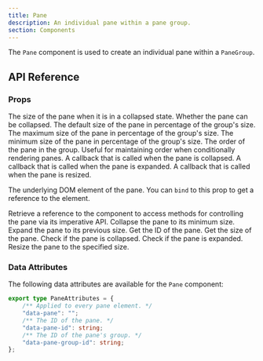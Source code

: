 ```yaml
---
title: Pane
description: An individual pane within a pane group.
section: Components
---
```


<script>
	import { PropField, Collapsible } from '@svecodocs/kit'
</script>

The `Pane` component is used to create an individual pane within a `PaneGroup`.

## API Reference

### Props

<PropField name="collapsedSize" type="number">
	The size of the pane when it is in a collapsed state.
</PropField>

<PropField name="collapsible" type="boolean" defaultValue="false">
	Whether the pane can be collapsed.
</PropField>

<PropField name="defaultSize" type="number">
	The default size of the pane in percentage of the group's size.
</PropField>

<PropField name="maxSize" type="number" defaultValue="100">
	The maximum size of the pane in percentage of the group's size.
</PropField>

<PropField name="minSize" type="number" defaultValue="0">
	The minimum size of the pane in percentage of the group's size.
</PropField>

<PropField name="order" type="number">
	The order of the pane in the group. Useful for maintaining order when conditionally rendering panes.
</PropField>

<PropField name="onCollapse" type="() => void">
	A callback that is called when the pane is collapsed.
</PropField>

<PropField name="onExpand" type="() => void">
	A callback that is called when the pane is expanded.
</PropField>

<PropField name="onResize" type="(size: number, prevSize: number | undefined) => void">
	A callback that is called when the pane is resized.
</PropField>

<PropField name="ref" type="HTMLElement | null">

The underlying DOM element of the pane. You can `bind` to this prop to get a reference to the element.

</PropField>

<PropField name="this" type="Pane">
Retrieve a reference to the component to access methods for controlling the pane via its imperative API.
<Collapsible title="methods">
<PropField name="collapse" type="() => void">
	Collapse the pane to its minimum size.
</PropField>
<PropField name="expand" type="() => void">
	Expand the pane to its previous size.
</PropField>
<PropField name="getId" type="() => string">
	Get the ID of the pane.
</PropField>
<PropField name="getSize" type="() => number">
	Get the size of the pane.
</PropField>
<PropField name="isCollapsed" type="() => boolean">
	Check if the pane is collapsed.
</PropField>
<PropField name="isExpanded" type="() => boolean">
	Check if the pane is expanded.
</PropField>
<PropField name="resize" type="(size: number) => void">
	Resize the pane to the specified size.
</PropField>
</Collapsible>
</PropField>

### Data Attributes

The following data attributes are available for the `Pane` component:

```ts
export type PaneAttributes = {
	/** Applied to every pane element. */
	"data-pane": "";
	/** The ID of the pane. */
	"data-pane-id": string;
	/** The ID of the pane's group. */
	"data-pane-group-id": string;
};
```
